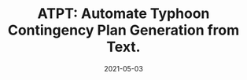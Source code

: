 ---  
title: "ATPT: Automate Typhoon Contingency Plan Generation from Text."  
collection: publications  
category: conferences  
permalink: /publication/2021-05-03-ATPT  
excerpt: 'We present and implement a framework that utilizes deep learning techniques to automate the generation of a planning domain model from natural language input, demonstrating its application in automatically generating typhoon contingency plans from official documents.'  
date: 2021-05-03  
venue: 'AAMAS'  
slidesurl: 'http://academicpages.github.io/files/slides2.pdf'  
paperurl: 'http://academicpages.github.io/files/LRL.pdf'  
citation: 'Yifeng Zeng, Zhangrui Yao, Yinghui Pan, Wanqing Chen, Junxin Zhou, Junhan Chen, Biyang Ma, and Zhong Ming. (2021). "ATPT: Automate Typhoon Contingency Plan Generation from Text." <i>In Proc. Of AAMAS ’21</i>. 2021, 1788–1790.'  
---